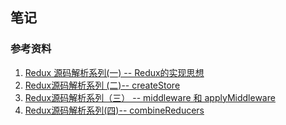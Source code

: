## 笔记

### 参考资料
1. [Redux 源码解析系列(一) -- Redux的实现思想](https://zhuanlan.zhihu.com/p/57209324)
2. [Redux源码解析系列 (二)-- createStore](https://zhuanlan.zhihu.com/p/57316118)
3. [Redux源码解析系列（三） -- middleware 和 applyMiddleware](https://zhuanlan.zhihu.com/p/57407920)
4. [Redux源码解析系列(四)-- combineReducers](https://zhuanlan.zhihu.com/p/57409149)